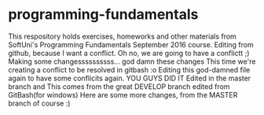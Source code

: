 # programming-fundamentals
This respository holds exercises, homeworks and other materials from SoftUni's Programming Fundamentals September 2016 course.
Editing from github, because I want a conflict. Oh no, we are going to have a conflictt ;)
Making some changessssssssss... god damn these changes
This time we're creating a conflict to be resolved in gitbash :o Editing this god-damned file again to have some conflicits again. YOU GUYS DID IT
Edited in the master branch and This comes from the great DEVELOP branch
edited from GitBash(for windows)
Here are some more changes, from the MASTER branch of course :)